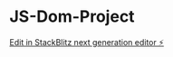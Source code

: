 # JS-Dom-Project

[Edit in StackBlitz next generation editor ⚡️](https://stackblitz.com/~/github.com/MilanPavasiya/JS-Dom-Project)